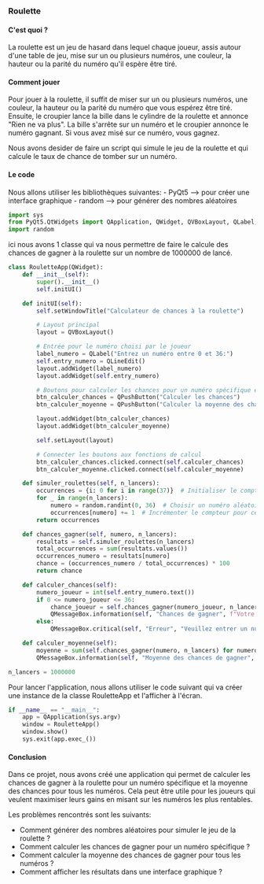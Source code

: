 ### Roulette

#### C'est quoi ?

La roulette est un jeu de hasard dans lequel chaque joueur, assis autour d'une table de jeu, mise sur un ou plusieurs numéros, une couleur, la hauteur ou la parité du numéro qu'il espère être tiré.

#### Comment jouer

Pour jouer à la roulette, il suffit de miser sur un ou plusieurs numéros, une couleur, la hauteur ou la parité du numéro que vous espérez être tiré. Ensuite, le croupier lance la bille dans le cylindre de la roulette et annonce "Rien ne va plus". La bille s'arrête sur un numéro et le croupier annonce le numéro gagnant. Si vous avez misé sur ce numéro, vous gagnez.

Nous avons desider de faire un script qui simule le jeu de la roulette et qui calcule le taux de chance de tomber sur un numéro.

#### Le code

Nous allons utiliser les bibliothèques suivantes:
    - PyQt5 --> pour créer une interface graphique
    - random --> pour générer des nombres aléatoires

```python
import sys
from PyQt5.QtWidgets import QApplication, QWidget, QVBoxLayout, QLabel, QLineEdit, QPushButton, QMessageBox
import random
```

ici nous avons 1 classe qui va nous permettre de faire le calcule des chances de gagner à la roulette sur un nombre de 1000000 de lancé.

```python
class RouletteApp(QWidget):
    def __init__(self):
        super().__init__()
        self.initUI()

    def initUI(self):
        self.setWindowTitle("Calculateur de chances à la roulette")

        # Layout principal
        layout = QVBoxLayout()

        # Entrée pour le numéro choisi par le joueur
        label_numero = QLabel("Entrez un numéro entre 0 et 36:")
        self.entry_numero = QLineEdit()
        layout.addWidget(label_numero)
        layout.addWidget(self.entry_numero)

        # Boutons pour calculer les chances pour un numéro spécifique et la moyenne des chances
        btn_calculer_chances = QPushButton("Calculer les chances")
        btn_calculer_moyenne = QPushButton("Calculer la moyenne des chances")

        layout.addWidget(btn_calculer_chances)
        layout.addWidget(btn_calculer_moyenne)

        self.setLayout(layout)

        # Connecter les boutons aux fonctions de calcul
        btn_calculer_chances.clicked.connect(self.calculer_chances)
        btn_calculer_moyenne.clicked.connect(self.calculer_moyenne)

    def simuler_roulettes(self, n_lancers):
        occurrences = {i: 0 for i in range(37)}  # Initialiser le compteur pour chaque numéro
        for _ in range(n_lancers):
            numero = random.randint(0, 36)  # Choisir un numéro aléatoire entre 0 et 36
            occurrences[numero] += 1  # Incrémenter le compteur pour ce numéro
        return occurrences

    def chances_gagner(self, numero, n_lancers):
        resultats = self.simuler_roulettes(n_lancers)
        total_occurrences = sum(resultats.values())
        occurrences_numero = resultats[numero]
        chance = (occurrences_numero / total_occurrences) * 100
        return chance

    def calculer_chances(self):
        numero_joueur = int(self.entry_numero.text())
        if 0 <= numero_joueur <= 36:
            chance_joueur = self.chances_gagner(numero_joueur, n_lancers)
            QMessageBox.information(self, "Chances de gagner", f"Votre chance de gagner avec le numéro {numero_joueur} est d'environ {chance_joueur:.2f}%")
        else:
            QMessageBox.critical(self, "Erreur", "Veuillez entrer un numéro entre 0 et 36.")

    def calculer_moyenne(self):
        moyenne = sum(self.chances_gagner(numero, n_lancers) for numero in range(37)) / 37
        QMessageBox.information(self, "Moyenne des chances de gagner", f"La moyenne des chances de gagner pour tous les numéros est d'environ {moyenne:.2f}%")

n_lancers = 1000000
```

Pour lancer l'application, nous allons utiliser le code suivant qui va créer une instance de la classe RouletteApp et l'afficher à l'écran.
```python
if __name__ == "__main__":
    app = QApplication(sys.argv)
    window = RouletteApp()
    window.show()
    sys.exit(app.exec_())
```

#### Conclusion

Dans ce projet, nous avons créé une application qui permet de calculer les chances de gagner à la roulette pour un numéro spécifique et la moyenne des chances pour tous les numéros. Cela peut être utile pour les joueurs qui veulent maximiser leurs gains en misant sur les numéros les plus rentables.

Les problèmes rencontrés sont les suivants:
- Comment générer des nombres aléatoires pour simuler le jeu de la roulette ?
- Comment calculer les chances de gagner pour un numéro spécifique ?
- Comment calculer la moyenne des chances de gagner pour tous les numéros ?
- Comment afficher les résultats dans une interface graphique ?